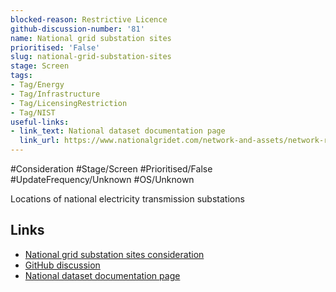 ```yaml
---
blocked-reason: Restrictive Licence
github-discussion-number: '81'
name: National grid substation sites
prioritised: 'False'
slug: national-grid-substation-sites
stage: Screen
tags:
- Tag/Energy
- Tag/Infrastructure
- Tag/LicensingRestriction
- Tag/NIST
useful-links:
- link_text: National dataset documentation page
  link_url: https://www.nationalgridet.com/network-and-assets/network-route-maps
---
```


#Consideration #Stage/Screen #Prioritised/False #UpdateFrequency/Unknown #OS/Unknown

Locations of national electricity transmission substations

## Links

* [National grid substation sites consideration](https://design.planning.data.gov.uk/planning-consideration/national-grid-substation-sites)
* [GitHub discussion](https://github.com/digital-land/data-standards-backlog/discussions/81)
* [National dataset documentation page](https://www.nationalgridet.com/network-and-assets/network-route-maps)